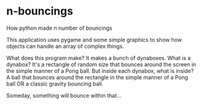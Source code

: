 # n-bouncings
How python made n number of bouncings

This application uses pygame and some simple graphics to show how objects can handle an array of complex things.  

What does this program make?  It makes a bunch of dynaboxes. What is a dynabox? It's a rectangle of random size that bounces around the screen in the simple manner of a Pong ball. But inside each dynabox, what is inside? A ball that bounces around the rectangle in the simple manner of a Pong ball OR a classic gravity bouncing ball.

Someday, something will bounce within that...
